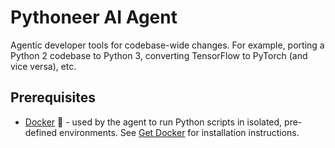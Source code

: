 # Pythoneer AI Agent 

Agentic developer tools for codebase-wide changes. For example, porting a Python 2 codebase to Python 3, converting TensorFlow to PyTorch (and vice versa), etc. 

## Prerequisites 

* [Docker](https://docs.docker.com/) 🐋 - used by the agent to run Python scripts in isolated, pre-defined environments. See [Get Docker](https://docs.docker.com/get-docker/) for installation instructions. 

